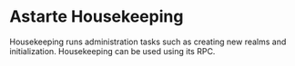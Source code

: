 Astarte Housekeeping
====================

Housekeeping runs administration tasks such as creating new realms and initialization. Housekeeping can be used using its RPC.
<!-- Comment to trigger CI -->
